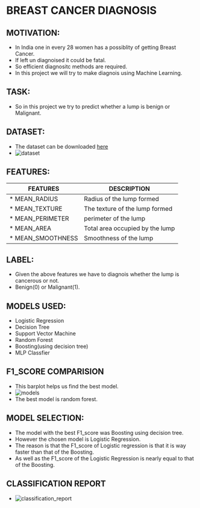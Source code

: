 # BREAST CANCER DIAGNOSIS

## MOTIVATION:
* In India one in every 28 women has a possiblity of getting Breast Cancer. 
* If left un diagnoised it could be fatal.
* So efficient diagnositc methods are required.
* In this project we will try to make diagnois using Machine Learning.

## TASK:
* So in this project we try to predict whether a lump is benign or Malignant.

## DATASET:
* The dataset can be downloaded [here](https://www.kaggle.com/uciml/breast-cancer-wisconsin-data)
* ![dataset](https://i.ibb.co/Mhy1HhQ/dataset.jpg)

## FEATURES:
|FEATURES                              |DESCRIPTION                                  |
|               ---                    |               ---                           |
|* MEAN_RADIUS                         |  Radius of the lump formed                  |  
|* MEAN_TEXTURE                        |  The texture of the lump formed             |
|* MEAN_PERIMETER                      |  perimeter of the lump                      |
|* MEAN_AREA                           |  Total area occupied by the lump            |
|* MEAN_SMOOTHNESS                     |  Smoothness of the lump                     |

## LABEL:
* Given the above features we have to diagnois whether the lump is cancerous or not.
* Benign(0) or Malignant(1).

## MODELS USED:
* Logistic Regression
* Decision Tree
* Support Vector Machine
* Random Forest
* Boosting(using decision tree)
* MLP Classfier

## F1_SCORE COMPARISION
* This barplot helps us find the best model.
* ![models](https://i.ibb.co/9vkcLJr/models.jpg)
* The best model is random forest.
## MODEL SELECTION:
 
* The model with the best F1_score was Boosting using decision tree.
* However the chosen model is Logistic Regression.
* The reason is that the F1_score of Logistic regression is that it is way faster than that of the Boosting.
* As well as the F1_score of the Logistic Regression is nearly equal to that of the Boosting.

## CLASSIFICATION REPORT
* ![classification_report](https://i.ibb.co/C2mwnbj/classification-report.jpg)
